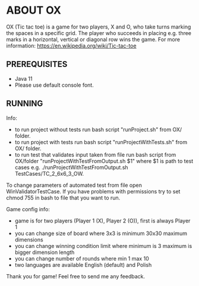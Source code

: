 # ABOUT OX
OX (Tic tac toe) is a game for two players, X and O, who take turns marking the spaces in a specific grid.
The player who succeeds in placing e.g. three marks in a horizontal, vertical or diagonal row wins the game.
For more information: https://en.wikipedia.org/wiki/Tic-tac-toe

## PREREQUISITES
- Java 11
- Please use default console font.

## RUNNING
Info:
- to run project without tests run bash script "runProject.sh" from OX/ folder.
- to run project with tests run bash script "runProjectWithTests.sh" from OX/ folder.
- to run test that validates input taken from file run bash script from OX/folder "runProjectWithTestFromOutput.sh $1"
where $1 is path to test cases e.g. ./runProjectWithTestFromOutput.sh TestCases/TC_2_6x6_3_OW.

To change parameters of automated test from file open WinValidatorTestCase.
If you have problems with permissions try to set chmod 755 in bash to file that you want to run.

Game config info:
- game is for two players (Player 1 (X), Player 2 (O)), first is always Player 1
- you can change size of board where 3x3 is minimum 30x30 maximum dimensions
- you can change winning condition limit where minimum is 3 maximum is bigger dimension length
- you can change number of rounds where min 1 max 10
- two languages are available English (default) and Polish

Thank you for game! Feel free to send me any feedback.
